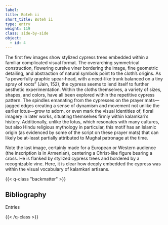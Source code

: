 ```yaml
---
label:
title: Boteh ii
short_title: Boteh ii
type: entry
weight: 119
class: side-by-side
object:
  - id: 4
---
```

The first few images show stylized cypress trees embedded within a familiar complicated visual format. The overarching symmetrical construction, flowering cursive viner bordering the image, fine geometric detailing, and abstraction of natural symbols point to the cloth’s origins. As “a powerfully graphic spear-head, with a need-like trunk balanced on a tiny spray of roots” (Jain, 152), the cypress seems to lend itself to further aesthetic experimentation. Within the cloths themselves, a variety of sizes, shapes, and colors, have all been explored within the repetitive cypress pattern. The spindles emanating from the cypresses on the prayer mats—jagged edges creating a sense of dynamism and movement not unlike the earlier lotus—grow to adorn, or even mark the visual identities of, floral imagery in later works, situating themselves firmly within kalamkari’s history. Additionally, unlike the lotus, which resonates with many cultures, but also Hindu religious mythology in particular, this motif has an Islamic origin (as evidenced by some of the script on these prayer mats) that can likely be at-least partially attributed to Mughal patronage at the time.

Note the last image, certainly made for a European or Western audience (the inscription is in Armenian), centering a Christ-like figure bearing a cross. He is flanked by stylized cypress trees and bordered by a recognizable vine. Here, it is clear how deeply embedded the cypress was within the visual vocabulary of kalamkari artisans.  

{{< q-class "backmatter" >}}

## Bibliography

Entries

{{< /q-class >}}
